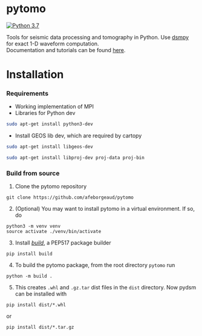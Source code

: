 # pytomo
[![Python 3.7](https://img.shields.io/badge/python-3.7-blue.svg)](https://www.python.org/downloads/release/python-370/)

Tools for seismic data processing and tomography in Python. Use [dsmpy](https://github.com/afeborgeaud/dsmpy) for exact 1-D waveform computation.<br>
Documentation and tutorials can be found [here](https://afeborgeaud.github.io/pytomo/).

# Installation

### Requirements
- Working implementation of MPI
- Libraries for Python dev
```bash
sudo apt-get install python3-dev
```
- Install GEOS lib dev, which are required by cartopy
```bash
sudo apt-get install libgeos-dev
```
```bash
sudo apt-get install libproj-dev proj-data proj-bin
```

### Build from source
1) Clone the pytomo repository
```
git clone https://github.com/afeborgeaud/pytomo
```
2) (Optional) You may want to install pytomo in a virtual environment. If so, do
```
python3 -m venv venv
source activate ./venv/bin/activate
```
3) Install [*build*](https://pypi.org/project/build/), a PEP517 package builder
```
pip install build
```
4) To build the pytomo package, from the root directory ```pytomo``` run
```
python -m build .
```
5) This creates ```.whl``` and ```.gz.tar``` dist files in the ```dist``` directory. Now pydsm can be installed with
```
pip install dist/*.whl
```
or
```
pip install dist/*.tar.gz
```
